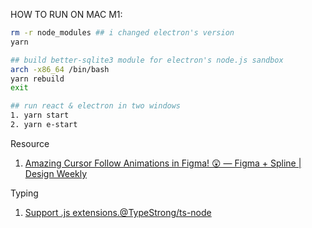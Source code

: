 HOW TO RUN ON MAC M1:

```bash
rm -r node_modules ## i changed electron's version
yarn

## build better-sqlite3 module for electron's node.js sandbox
arch -x86_64 /bin/bash
yarn rebuild
exit

## run react & electron in two windows
1. yarn start
2. yarn e-start
```

Resource

1. [Amazing Cursor Follow Animations in Figma! 😲 — Figma + Spline | Design Weekly](https://www.youtube.com/watch?v=lVSUSGq1G4k)

Typing

1. [Support .js extensions.@TypeStrong/ts-node](https://github.com/TypeStrong/ts-node/issues/783)
